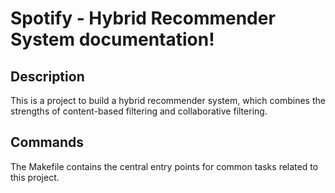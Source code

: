 # Spotify - Hybrid Recommender System documentation!

## Description

This is a project to build a hybrid recommender system, which combines the strengths of content-based filtering and collaborative filtering.

## Commands

The Makefile contains the central entry points for common tasks related to this project.

